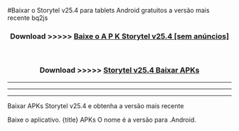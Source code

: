 #Baixar o Storytel v25.4  para tablets Android gratuitos a versão mais recente bq2js


<div align="center">
<h3>Download >>>>> <a href="https://pt-web.web.app/?pt= Storytel v25.4">Baixe o A P K Storytel v25.4 [sem anúncios]</a></h3><br>

<h3>Download >>>>> <a href="https://pt-web.web.app/?pt= Storytel v25.4">Storytel v25.4 Baixar APKs</a></h3>
</div>

----------------------------------------------------------

----------------------------------------------------------

----------------------------------------------------------

Baixar APKs Storytel v25.4 e obtenha a versão mais recente

Baixe o aplicativo. {title} APKs O nome é a versão para .Android.


